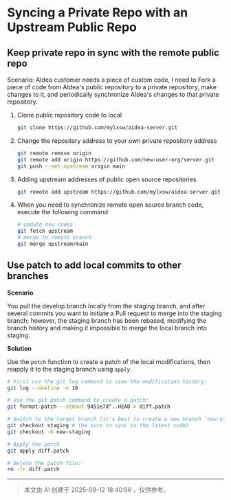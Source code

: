 # Syncing a Private Repo with an Upstream Public Repo

## Keep private repo in sync with the remote public repo

Scenario: AIdea customer needs a piece of custom code, I need to Fork a piece of code from AIdea's public repository to a private repository, make changes to it, and periodically synchronize AIdea's changes to that private repository.

1. Clone public repository code to local
	```bash
	git clone https://github.com/mylxsw/aidea-server.git
	```
2. Change the repository address to your own private repository address
    ```bash
    git remote remove origin
    git remote add origin https://github.com/new-user-org/server.git
    git push --set-upstream origin main
    ```
3. Adding upstream addresses of public open source repositories
    ```bash
    git remote add upstream https://github.com/mylxsw/aidea-server.git
    ```
4. When you need to synchronize remote open source branch code, execute the following command
    ```bash
    # update new codes
    git fetch upstream
    # merge to remote branch
    git merge upstream/main
    ```

## Use patch to add local commits to other branches

**Scenario**

You pull the develop branch locally from the staging branch, and after several commits you want to initiate a Pull request to merge into the staging branch; however, the staging branch has been rebased, modifying the branch history and making it impossible to merge the local branch into staging.

**Solution**

Use the `patch` function to create a patch of the local modifications, then reapply it to the staging branch using `apply`.

```bash
# First use the git log command to view the modification history:
git log --oneline -n 10

# Use the git patch command to create a patch:
git format-patch --stdout 9451e7d^..HEAD > diff.patch

# Switch to the target branch (it's best to create a new branch `new-staging` from staging)
git checkout staging # (be sure to sync to the latest code)
git checkout -b new-staging

# Apply the patch
git apply diff.patch

# Delete the patch file:
rm -fr diff.patch
```


---
> 本文由 AI 创建于 2025-09-12 18:40:56 ，仅供参考。